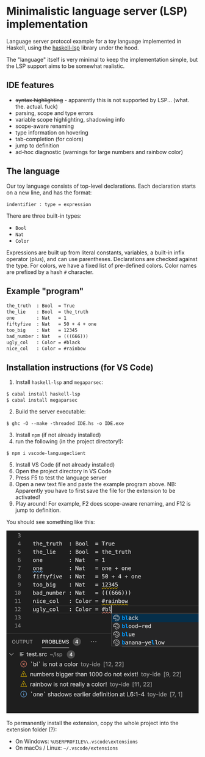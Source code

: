 
Minimalistic language server (LSP) implementation
=================================================

Language server protocol example for a toy language implemented in Haskell,
using the [haskell-lsp](https://hackage.haskell.org/package/haskell-lsp) 
library under the hood.

The "language" itself is very minimal to keep the implementation simple, 
but the LSP support aims to be somewhat realistic.

IDE features
------------

* ~~syntax highlighting~~ - apparently this is not supported by LSP... (what. the. actual. fuck) 
* parsing, scope and type errors 
* variable scope highlighting, shadowing info
* scope-aware renaming
* type information on hovering
* tab-completion (for colors)
* jump to definition
* ad-hoc diagnostic (warnings for large numbers and rainbow color)

The language
------------

Our toy language consists of top-level declarations. 
Each declaration starts on a new line, and has the format:

```
indentifier : type = expression
```

There are three built-in types:

* `Bool`
* `Nat`
* `Color`

Expressions are built up from literal constants, variables, a built-in infix operator 
(plus), and can use parentheses. Declarations are checked against the type.
For colors, we have a fixed list of pre-defined colors. Color names are
prefixed by a hash `#` character.

Example "program"
-----------------

```
the_truth  : Bool  = True
the_lie    : Bool  = the_truth
one        : Nat   = 1
fiftyfive  : Nat   = 50 + 4 + one
too_big    : Nat   = 12345
bad_number : Nat   = (((666)))
ugly_col   : Color = #black
nice_col   : Color = #rainbow
```

Installation instructions (for VS Code)
--------------------------------------

1. Install `haskell-lsp` and `megaparsec`:
```
$ cabal install haskell-lsp
$ cabal install megaparsec
```
2. Build the server executable:
```
$ ghc -O --make -threaded IDE.hs -o IDE.exe
```
3. Install `npm` (if not already installed)
4. run the following (in the project directory!):
```
$ npm i vscode-languageclient 
```
5. Install VS Code (if not already installed)
6. Open the project directory in VS Code
7. Press F5 to test the language server
8. Open a new text file and paste the example program above. NB: Apparently you
   have to first save the file for the extension to be activated!
9. Play around! For example, F2 does scope-aware renaming, and F12 is jump to definition.

You should see something like this:

![screenshot](screenshot.png)

To permanently install the extension, copy the whole project into 
the extension folder (?):

* On Windows: `%USERPROFILE%\.vscode\extensions`
* On macOs / Linux: `~/.vscode/extensions`


